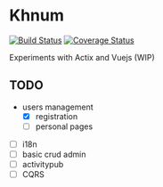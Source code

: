 # Khnum

[![Build Status](https://travis-ci.org/mmai/activue.svg?branch=master)](https://travis-ci.org/mmai/activue) [![Coverage Status](https://coveralls.io/repos/github/mmai/activue/badge.svg?branch=master)](https://coveralls.io/github/mmai/activue?branch=master)

Experiments with Actix and Vuejs (WIP)

## TODO

* users management
  * [x] registration
  * [ ] personal pages
* [ ] i18n
* [ ] basic crud admin
* [ ] activitypub
* [ ] CQRS
